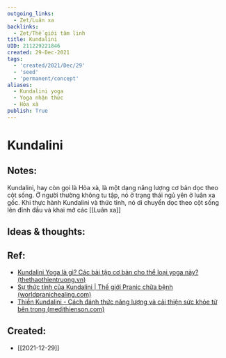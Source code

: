 ```yaml
---
outgoing_links:
  - Zet/Luân xa
backlinks:
  - Zet/Thế giới tâm linh
title: Kundalini
UID: 211229221846
created: 29-Dec-2021
tags:
  - 'created/2021/Dec/29'
  - 'seed'
  - 'permanent/concept'
aliases:
  - Kundalini yoga
  - Yoga nhận thức
  - Hỏa xà
publish: True
---
```

# Kundalini

## Notes:
Kundalini, hay còn gọi là Hỏa xà, là một dạng năng lượng cơ bản dọc theo cột sống. Ở người thường không tu tập, nó ở trạng thái ngủ yên ở luân xa gốc. Khi thực hành Kundalini và thức tỉnh, nó di chuyển dọc theo cột sống lên đỉnh đầu và khai mở các [[Luân xa]]

## Ideas & thoughts:

## Ref:
- [Kundalini Yoga là gì? Các bài tập cơ bản cho thể loại yoga này? (thethaothientruong.vn)](https://www.thethaothientruong.vn/tin-tuc/kundalini-yoga-la-gi.html#:~:text=Kundalini%20trong%20Ti%E1%BA%BFng%20Ph%E1%BA%A1n%20c%C3%B3%20ngh%C4%A9a%20l%C3%A0%20%22v%C3%B2ng,c%E1%BB%99t%20s%E1%BB%91ng%2C%20hay%20m%E1%BB%99t%20con%20r%E1%BA%AFn%20cu%E1%BB%99n%20tr%C3%B2n.)
- [Sự thức tỉnh của Kundalini | Thế giới Pranic chữa bệnh (worldpranichealing.com)](https://www.worldpranichealing.com/vi/kundalini/awakening-the-kundalini/)
- [Thiền Kundalini - Cách đánh thức năng lượng và cải thiện sức khỏe từ bên trong (medithienson.com)](https://medithienson.com/thien-kundalini/)
## Created:
- [[2021-12-29]]
